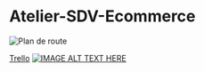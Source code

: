 # Atelier-SDV-Ecommerce

![Plan de route](https://user-images.githubusercontent.com/16398440/120456499-f7363380-c395-11eb-972f-7bd95afbc74d.png)


[Trello](https://trello.com/b/NrGTfTJv/atelier-crm-leroy)
[![IMAGE ALT TEXT HERE](http://img.youtube.com/vi/YOUTUBE_VIDEO_ID_HERE/0.jpg)](http://www.youtube.com/watch?v=YOUTUBE_VIDEO_ID_HERE)
